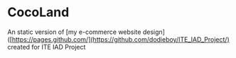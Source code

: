 # CocoLand
 An static version of [my e-commerce website design]([https://pages.github.com/](https://github.com/dodieboy/ITE_IAD_Project/) created for ITE IAD Project
